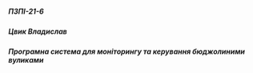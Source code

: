 ##### ПЗПІ-21-6
##### Цвик Владислав
##### Програмна система для моніторингу та керування бюджолиними вуликами
